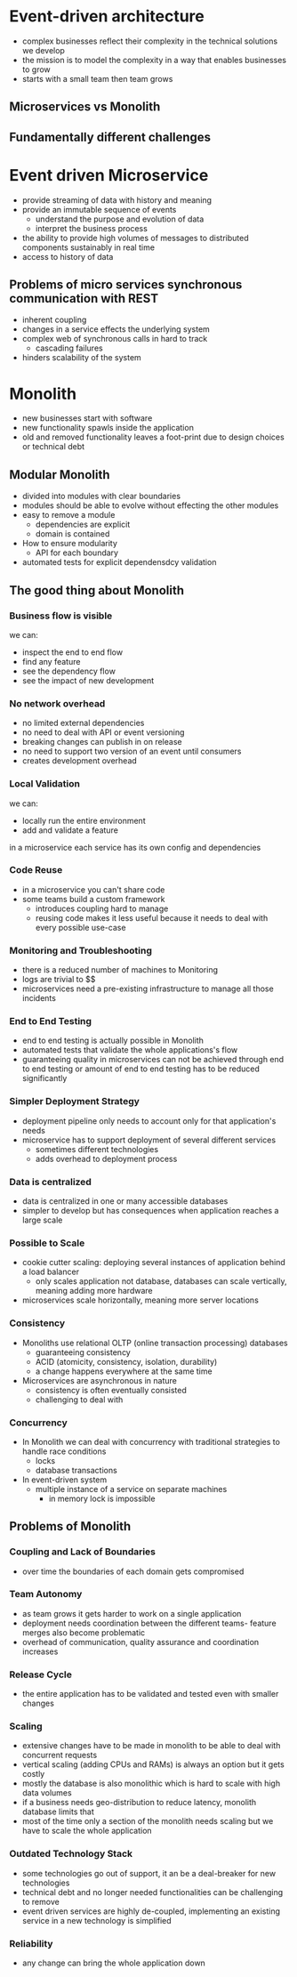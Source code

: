# Event-driven architecture
- complex businesses reflect their complexity in the technical solutions we develop
- the mission is to model the complexity in a way that enables businesses to grow
- starts with a small team then team grows

## Microservices vs Monolith
## Fundamentally different challenges


# Event driven Microservice
- provide streaming of data with history and meaning
- provide an immutable sequence of events
  - understand the purpose and evolution of data
  - interpret the business process
- the ability to provide high volumes of messages to distributed components sustainably in real time
- access to history of data

## Problems of micro services synchronous communication with REST
- inherent coupling
- changes in a service effects the underlying system
- complex web of synchronous calls in hard to track
  - cascading failures
- hinders scalability of the system


# Monolith
- new businesses start with software
- new functionality spawls inside the application
- old and removed functionality leaves a foot-print due to design choices or technical debt

## Modular Monolith
- divided into modules with clear boundaries
- modules should be able to evolve without effecting the other modules
- easy to remove a module
  - dependencies are explicit
  - domain is contained
- How to ensure modularity
  - API for each boundary
- automated tests for explicit dependensdcy validation

## The good thing about Monolith
### Business flow is visible
we can:
- inspect the end to end flow
- find any feature
- see the dependency flow
- see the impact of new development
### No network overhead
- no limited external dependencies
- no need to deal with API or event versioning
- breaking changes can publish in on release
- no need to support two version of an event until consumers
- creates development overhead
### Local Validation
we can:
- locally run the entire environment
- add and validate a feature

in a microservice each service has its own config and dependencies
### Code Reuse 
- in a microservice you can't share code
- some teams build a custom framework
  - introduces coupling hard to manage
  - reusing code makes it less useful because it needs to deal with every possible use-case
### Monitoring and Troubleshooting
- there is a reduced number of machines to Monitoring
- logs are trivial to $$
- microservices need a pre-existing infrastructure to manage all those incidents
### End to End Testing
- end to end testing is actually possible in Monolith
- automated tests that validate the whole applications's flow
- guaranteeing quality in microservices can not be achieved through
end to end testing
  or amount of end to end testing has to be reduced significantly
### Simpler Deployment Strategy
- deployment pipeline only needs to account only for that application's needs
- microservice has to support deployment of several different services
  - sometimes different technologies
  - adds overhead to deployment process
### Data is centralized
- data is centralized in one or many accessible databases
- simpler to develop but has consequences when application reaches a large scale
### Possible to Scale
- cookie cutter scaling: deploying several instances of application behind a load balancer
  - only scales application not database, databases can scale vertically, meaning adding more hardware
- microservices scale horizontally, meaning more server locations

### Consistency
- Monoliths use relational OLTP (online transaction processing) databases
  - guaranteeing consistency
  - ACID (atomicity, consistency, isolation, durability)
  - a change happens everywhere at the same time
- Microservices are asynchronous in nature
  - consistency is often eventually consisted
  - challenging to deal with

### Concurrency
- In Monolith we can deal with concurrency with traditional strategies to handle race conditions
  - locks
  - database transactions
- In event-driven system
  - multiple instance of a service on separate machines
    - in memory lock is impossible

## Problems of Monolith

### Coupling and Lack of Boundaries
 - over time the boundaries of each domain gets compromised

### Team Autonomy
- as team grows it gets harder to work on a single application
- deployment needs coordination between the different teams- feature merges also become problematic
- overhead of communication, quality assurance and coordination increases

### Release Cycle
- the entire application has to be validated and tested even with smaller changes

### Scaling
- extensive changes have to be made in monolith to be able to deal with concurrent requests
- vertical scaling (adding CPUs and RAMs) is always an option but it gets costly
- mostly the database is also monolithic which is hard to scale with high data volumes
- if a business needs geo-distribution to reduce latency, monolith database limits that
- most of the time only a section of the monolith needs scaling but we have to scale the whole application

### Outdated Technology Stack
- some technologies go out of support, it an be a deal-breaker for new technologies
- technical debt and no longer needed functionalities can be challenging to remove
- event driven services are highly de-coupled, implementing an existing service in a new technology is simplified

### Reliability
- any change can bring the whole application down
